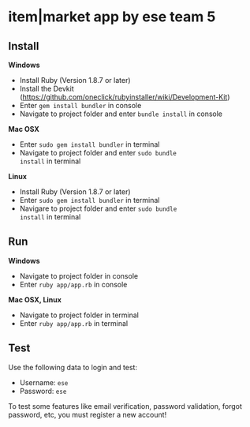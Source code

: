 item|market app by ese team 5
=============

Install
-------

__Windows__
* Install Ruby (Version 1.8.7 or later)
* Install the Devkit (https://github.com/oneclick/rubyinstaller/wiki/Development-Kit)
* Enter <code>gem install bundler</code> in console
* Navigate to project folder and enter <code>bundle install</code> in console

__Mac OSX__
* Enter <code>sudo gem install bundler</code> in terminal
* Navigate to project folder and enter <code>sudo bundle install</code> in terminal

__Linux__
* Install Ruby (Version 1.8.7 or later)
* Enter <code>sudo gem install bundler</code> in terminal
* Navigare to project folder and enter <code>sudo bundle install</code> in terminal


Run
---

__Windows__
* Navigate to project folder in console
* Enter <code>ruby app/app.rb</code> in console

__Mac OSX, Linux__
* Navigate to project folder in terminal
* Enter <code>ruby app/app.rb</code> in terminal

Test
----

Use the following data to login and test:
* Username: <code>ese</code>
* Password: <code>ese</code>

To test some features like email verification, password validation, forgot password, etc, you must register a new account!

